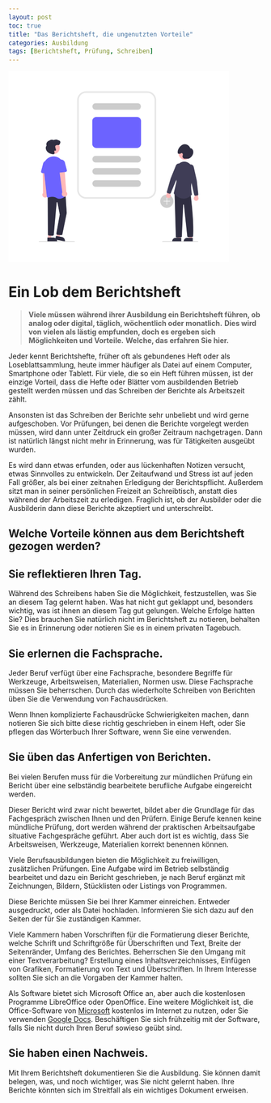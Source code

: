 ```yaml
---
layout: post
toc: true
title: "Das Berichtsheft, die ungenutzten Vorteile"
categories: Ausbildung
tags: [Berichtsheft, Prüfung, Schreiben]
---
```


![undraw_Blog_post_re_fy5x](https://github.com/GSBildung/gsbildung.github.io/blob/master/undraw_Blog_post_re_fy5x_k.png?raw=true)

# Ein Lob dem Berichtsheft

> **Viele müssen während ihrer Ausbildung ein Berichtsheft führen, ob analog oder digital, täglich, wöchentlich oder monatlich.**
> **Dies wird von vielen als lästig empfunden, doch es ergeben sich Möglichkeiten und Vorteile.**
> **Welche, das erfahren Sie hier.**

Jeder kennt Berichtshefte, früher oft als gebundenes Heft oder als Loseblattsammlung, heute immer häufiger als Datei auf einem Computer, Smartphone oder Tablett. Für viele, die so ein Heft führen müssen, ist der einzige Vorteil, dass die Hefte oder Blätter vom ausbildenden Betrieb gestellt werden müssen und das Schreiben der Berichte als Arbeitszeit zählt.

Ansonsten ist das Schreiben der Berichte sehr unbeliebt und wird gerne aufgeschoben. Vor Prüfungen, bei denen die Berichte vorgelegt werden müssen, wird dann unter Zeitdruck ein großer Zeitraum nachgetragen. Dann ist natürlich längst nicht mehr in Erinnerung, was für Tätigkeiten ausgeübt wurden.

Es wird dann etwas erfunden, oder aus lückenhaften Notizen versucht, etwas Sinnvolles zu entwickeln. Der Zeitaufwand und Stress ist auf jeden Fall größer, als bei einer zeitnahen Erledigung der Berichtspflicht. Außerdem sitzt man in seiner persönlichen Freizeit an Schreibtisch, anstatt dies während der Arbeitszeit zu erledigen. Fraglich ist, ob der Ausbilder oder die Ausbilderin dann diese Berichte akzeptiert und unterschreibt.



## Welche Vorteile können aus dem Berichtsheft gezogen werden?

## Sie reflektieren Ihren Tag.

Während des Schreibens haben Sie die Möglichkeit, festzustellen, was Sie an diesem Tag gelernt haben. Was hat nicht gut geklappt und, besonders wichtig, was ist ihnen an diesem Tag gut gelungen. Welche Erfolge hatten Sie? Dies brauchen Sie natürlich nicht im Berichtsheft zu notieren, behalten Sie es in Erinnerung oder notieren Sie es in einem privaten Tagebuch.



## Sie erlernen die Fachsprache.

Jeder Beruf verfügt über eine Fachsprache, besondere Begriffe für Werkzeuge, Arbeitsweisen, Materialien, Normen usw. Diese Fachsprache müssen Sie beherrschen. Durch das wiederholte Schreiben von Berichten üben Sie die Verwendung von Fachausdrücken.

Wenn Ihnen komplizierte Fachausdrücke Schwierigkeiten machen, dann notieren Sie sich bitte diese richtig geschrieben in einem Heft, oder Sie pflegen das Wörterbuch Ihrer Software, wenn Sie eine verwenden.



## Sie üben das Anfertigen von Berichten.

Bei vielen Berufen muss für die Vorbereitung zur mündlichen Prüfung ein Bericht über eine selbständig bearbeitete berufliche Aufgabe eingereicht werden.

Dieser Bericht wird zwar nicht bewertet, bildet aber die Grundlage für das Fachgespräch zwischen Ihnen und den Prüfern. Einige Berufe kennen keine mündliche Prüfung, dort werden während der praktischen Arbeitsaufgabe situative Fachgespräche geführt. Aber auch dort ist es wichtig, dass Sie Arbeitsweisen, Werkzeuge, Materialien korrekt benennen können.

Viele Berufsausbildungen bieten die Möglichkeit zu freiwilligen, zusätzlichen Prüfungen. Eine Aufgabe wird im Betrieb selbständig bearbeitet und dazu ein Bericht geschrieben, je nach Beruf ergänzt mit Zeichnungen, Bildern, Stücklisten oder Listings von Programmen.

Diese Berichte müssen Sie bei Ihrer Kammer einreichen. Entweder ausgedruckt, oder als Datei hochladen. Informieren Sie sich dazu auf den Seiten der für Sie zuständigen Kammer.

Viele Kammern haben Vorschriften für die Formatierung dieser Berichte, welche Schrift und Schriftgröße für Überschriften und Text, Breite der Seitenränder, Umfang des Berichtes. Beherrschen Sie den Umgang mit einer Textverarbeitung? Erstellung eines Inhaltsverzeichnisses, Einfügen von Grafiken, Formatierung von Text und Überschriften. In Ihrem Interesse sollten Sie sich an die Vorgaben der Kammer halten.

Als Software bietet sich Microsoft Office an, aber auch die kostenlosen Programme LibreOffice oder OpenOffice. Eine weitere Möglichkeit ist, die Office-Software von [Microsoft](https://www.microsoft.com/de-de/microsoft-365/free-office-online-for-the-web) kostenlos im Internet zu nutzen, oder Sie verwenden [Google Docs](https://www.google.de/intl/de/docs/about/). Beschäftigen Sie sich frühzeitig mit der Software, falls Sie nicht durch Ihren Beruf sowieso geübt sind.



## Sie haben einen Nachweis.

Mit Ihrem Berichtsheft dokumentieren Sie die Ausbildung. Sie können damit belegen, was, und noch wichtiger, was Sie nicht gelernt haben. Ihre Berichte könnten sich im Streitfall als ein wichtiges Dokument erweisen.

